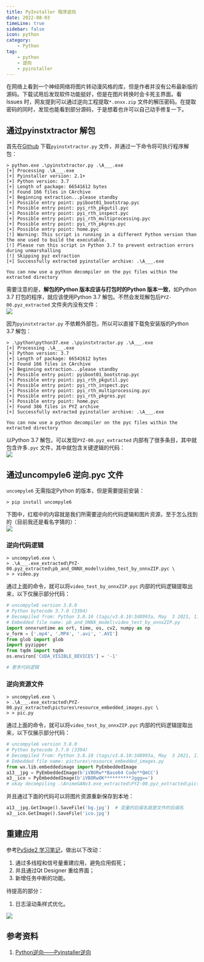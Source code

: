 ```yaml
---  
title: PyInstaller 程序逆向  
date: 2022-08-03
timeLine: true
sidebar: false  
icon: python
category:  
    - Python      
tag:   
    - python    
    - 逆向  
    - pyinstaller 
---  
```



在网络上看到一个神经网络将图片转动漫风格的库，但是作者并没有公布最新版的源码。下载试用后发现软件功能挺好，但是在图片转换时会卡死主界面。看Issues 时，网友提到可以通过逆向工程提取`*.onxx.zip` 文件的解压密码。在提取密码的同时，发现也能看到部分源码，于是想着也许可以自己动手修复一下。

## 通过pyinstxtractor 解包  
首先在[Github](https://github.com/extremecoders-re/pyinstxtractor) 下载`pyinstxtractor.py` 文件，并通过一下命令将可执行程序解包：  
```shell-session{1,14-16}  
> python.exe .\pyinstxtractor.py .\A___.exe         
[+] Processing .\A___.exe
[+] Pyinstaller version: 2.1+
[+] Python version: 3.7
[+] Length of package: 66541612 bytes
[+] Found 166 files in CArchive
[+] Beginning extraction...please standby
[+] Possible entry point: pyiboot01_bootstrap.pyc
[+] Possible entry point: pyi_rth_pkgutil.pyc
[+] Possible entry point: pyi_rth_inspect.pyc
[+] Possible entry point: pyi_rth_multiprocessing.pyc
[+] Possible entry point: pyi_rth_pkgres.pyc
[+] Possible entry point: home.pyc
[!] Warning: This script is running in a different Python version than the one used to build the executable.
[!] Please run this script in Python 3.7 to prevent extraction errors during unmarshalling
[!] Skipping pyz extraction
[+] Successfully extracted pyinstaller archive: .\A___.exe

You can now use a python decompiler on the pyc files within the extracted directory
```  
需要注意的是，**解包的Python 版本应该与打包时的Python 版本一致**，如Python 3.7 打包的程序，就应该使用Python 3.7 解包。不然会发现解包后`PYZ-00.pyz_extracted` 文件夹内没有文件：  
![](./img/pyinstxtractor-with-py38.png)

因为`pyinstxtractor.py` 不依赖外部包，所以可以直接下载免安装版的Python 3.7 解包：  
```shell-session{1}  
> .\python\python37.exe .\pyinstxtractor.py .\A___.exe
[+] Processing .\A___.exe
[+] Python version: 3.7
[+] Length of package: 66541612 bytes
[+] Found 166 files in CArchive
[+] Beginning extraction...please standby
[+] Possible entry point: pyiboot01_bootstrap.pyc
[+] Possible entry point: pyi_rth_pkgutil.pyc
[+] Possible entry point: pyi_rth_inspect.pyc
[+] Possible entry point: pyi_rth_multiprocessing.pyc
[+] Possible entry point: pyi_rth_pkgres.pyc
[+] Possible entry point: home.pyc
[+] Found 386 files in PYZ archive
[+] Successfully extracted pyinstaller archive: .\A___.exe

You can now use a python decompiler on the pyc files within the extracted directory
```  

以Python 3.7 解包，可以发现`PYZ-00.pyz_extracted` 内部有了很多条目，其中就包含许多`.pyc` 文件，其中就包含关键逻辑的代码：  
![](./img/pyinstxtractor-with-py37.png)  

## 通过uncompyle6 逆向.pyc 文件  
`uncompyle6` 无需指定Python 的版本，但是需要提前安装：  
```shell-session  
> pip install uncompyle6
```  

下图中，红框中的内容就是我们所需要逆向的代码逻辑和图片资源，至于怎么找到的（目前我还是看名字猜的）：  
![](./img/PYX-00.pyz_extracted.png)

### 逆向代码逻辑    

```shell-session  
> uncompyle6.exe \
> .\A___.exe_extracted\PYZ-00.pyz_extracted\pb_and_ONNX_model\video_test_by_onnxZIP.pyc \
> > video.py
```  

通过上面的命令，就可以将`video_test_by_onnxZIP.pyc` 内部的代码逻辑提取出来，以下仅展示部分代码：  
```python
# uncompyle6 version 3.8.0
# Python bytecode 3.7.0 (3394)
# Decompiled from: Python 3.8.10 (tags/v3.8.10:3d8993a, May  3 2021, 11:48:03) [MSC v.1928 64 bit (AMD64)]
# Embedded file name: pb_and_ONNX_model\video_test_by_onnxZIP.py
import onnxruntime as ort, time, os, cv2, numpy as np
v_form = ['.mp4', '.MP4', '.avi', '.AVI']
from glob import glob
import pyzipper
from tqdm import tqdm
os.environ['CUDA_VISIBLE_DEVICES'] = '-1'  

# 更多代码逻辑
```

### 逆向资源文件  

```shell-session  
> uncompyle6.exe \
> .\A___.exe_extracted\PYZ-00.pyz_extracted\pictures\resource_embedded_images.pyc \
> > pic.py
```  

通过上面的命令，就可以将`video_test_by_onnxZIP.pyc` 内部的代码逻辑提取出来，以下仅展示部分代码：  
```python
# uncompyle6 version 3.8.0
# Python bytecode 3.7.0 (3394)
# Decompiled from: Python 3.8.10 (tags/v3.8.10:3d8993a, May  3 2021, 11:48:03) [MSC v.1928 64 bit (AMD64)]
# Embedded file name: pictures\resource_embedded_images.py
from wx.lib.embeddedimage import PyEmbeddedImage
a13__jpg = PyEmbeddedImage(b'iVBORw**Base64 Code**QmCC')
a3__ico = PyEmbeddedImage(b'iVBORw0K**********Jggg==')
# okay decompiling .\AnimeGANv3.exe_extracted\PYZ-00.pyz_extracted\pictures\resource_embedded_images.pyc
```  

并且通过下面的代码可以将图片资源重新保存到本地：  

```python
a13__jpg.GetImage().SaveFile('bg.jpg')  # 变量的后缀名就是文件的后缀名  
a3__ico.GetImage().SaveFile('ico.jpg')  
```

## 重建应用  
参考[PySide2 学习笔记](../pyside2/README.md)，做出以下改动：  
1. 通过多线程和信号量重建应用，避免应用假死；  
2. 并且通过Qt Designer 重绘界面；  
3. 新增任务中断的功能。  

待提高的部分：  
1. 日志滚动条样式优化。    

![](./img/new-app.png)

## 参考资料  
1. [Python逆向——Pyinstaller逆向](https://bbs.pediy.com/thread-271253.htm)
